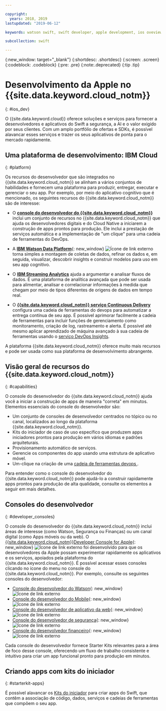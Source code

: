 ```yaml
---

copyright:
  years: 2018, 2019
lastupdated: "2019-06-12"

keywords: watson swift, swift developer, apple development, ios oveview, developer console, swift, apple console

subcollection: swift

---
```


{:new_window: target="_blank"}
{:shortdesc: .shortdesc}
{:screen: .screen}
{:codeblock: .codeblock}
{:pre: .pre}
{:note:.deprecated}
{:tip .tip}

# Desenvolvimento da Apple no {{site.data.keyword.cloud_notm}}
{: #ios_dev}

O {{site.data.keyword.cloud}} oferece soluções e serviços para fornecer a desenvolvedores e aplicativos do Swift a segurança, a AI e o valor exigido por seus clientes. Com um amplo portfólio de ofertas e SDKs, é possível alavancar esses serviços e trazer os seus aplicativos de ponta para o mercado rapidamente.

## Uma plataforma de desenvolvimento: IBM Cloud
{: #platform}

Os recursos do desenvolvedor que são integrados no {{site.data.keyword.cloud_notm}} se alinham a vários conjuntos de habilidades e fornecem uma plataforma para produzir, entregar, executar e gerenciar o seu app. Por exemplo, por meio do aplicativo cognitivo que é mencionado, os seguintes recursos do {{site.data.keyword.cloud_notm}} são de interesse:

* O [**console do desenvolvedor do {{site.data.keyword.cloud_notm}}**](/docs/apps?topic=creating-apps-getting-started) inclui um conjunto de recursos no {{site.data.keyword.cloud_notm}} que ajuda os desenvolvedores digitais e do Cloud Native a iniciarem a construção de apps prontos para produção. Ele inclui a prestação de serviços automática e a implementação de "um clique" para uma cadeia de ferramentas do DevOps.

* A [**IBM Watson Data Platform**](https://dataplatform.cloud.ibm.com/){: new_window} ![Ícone de link externo](../icons/launch-glyph.svg "Ícone de link externo") torna simples a montagem de coletas de dados, refinar os dados e, em seguida, visualizar, descobrir insights e construir modelos para uso em seu app cognitivo.

* O [**IBM Streaming Analytics**](/docs/services/StreamingAnalytics?topic=StreamingAnalytics-gettingstarted#gettingstarted) ajuda a argumentar e analisar fluxos de dados. É uma plataforma de analítica avançada que pode ser usada para alimentar, analisar e correlacionar informações à medida que chegam por meio de tipos diferentes de origens de dados em tempo real.

* O [**{{site.data.keyword.cloud_notm}} serviço Continuous Delivery**](/docs/services/ContinuousDelivery?topic=ContinuousDelivery-getting-started) configura uma cadeia de ferramentas do devops para automatizar a entrega contínua de seu app. É possível aprimorar facilmente a cadeia de ferramentas para incluir funções de gerenciamento como monitoramento, criação de log, rastreamento e alerta. É possível até mesmo aplicar aprendizado de máquina avançado à sua cadeia de ferramentas usando o [serviço DevOps Insights](/docs/services/DevOpsInsights?topic=DevOpsInsights-getting-started#getting-started).

A plataforma {{site.data.keyword.cloud_notm}} oferece muito mais recursos e pode ser usada como sua plataforma de desenvolvimento abrangente.

## Visão geral de recursos do {{site.data.keyword.cloud_notm}}
{: #capabilities}

O console do desenvolvedor do {{site.data.keyword.cloud_notm}} ajuda você a iniciar a construção de apps de maneira "correta" em minutos. Elementos essenciais do console do desenvolvedor são:

* Um conjunto de consoles de desenvolvedor centrados no tópico ou no canal, localizados ao longo da plataforma {{site.data.keyword.cloud_notm}}.
* Kits do iniciador de caso de uso específico que produzem apps iniciadores prontos para produção em vários idiomas e padrões arquiteturais.
* Provisionamento automático de serviços.
* Gerencie os componentes do app usando uma estrutura de aplicativo móvel.
* Um-clique na criação de uma  [ cadeia de ferramentas devops ](/docs/services/DevOpsInsights?topic=DevOpsInsights-getting-started#getting-started).

Para entender como o console do desenvolvedor do {{site.data.keyword.cloud_notm}} pode ajudá-lo a construir rapidamente apps prontos para produção de alta qualidade, consulte os elementos a seguir em mais detalhes.

## Consoles do desenvolvedor
{: #developer_consoles}

O console do desenvolvedor do {{site.data.keyword.cloud_notm}} inclui áreas de interesse (como Watson, Segurança ou Finanças) ou um canal digital (como Apps móveis ou da web). O [{{site.data.keyword.cloud_notm}}Developer Console for Apple](https://{DomainName}/developer/appledevelopment/dashboard){: new_window} ![Ícone de link externo](../icons/launch-glyph.svg "Ícone de link externo") foi desenvolvido para que os desenvolvedores da Apple possam experimentar rapidamente os aplicativos e os serviços, apoiados pela plataforma do {{site.data.keyword.cloud_notm}}. É possível acessar esses consoles clicando no ícone do menu no console do {{site.data.keyword.cloud_notm}}. Por exemplo, consulte os seguintes consoles do desenvolvedor:

* [Console do desenvolvedor do Watson](https://{DomainName}/developer/watson/dashboard){: new_window} ![Ícone de link externo](../icons/launch-glyph.svg "Ícone de link externo")
* [Console do desenvolvedor do Mobile](https://{DomainName}/developer/mobile/dashboard){: new_window} ![Ícone de link externo](../icons/launch-glyph.svg "Ícone de link externo")
* [Console do desenvolvedor de aplicativo da web](https://{DomainName}/developer/appservice/dashboard){: new_window} ![Ícone de link externo](../icons/launch-glyph.svg "Ícone de link externo")
* [Console do desenvolvedor de segurança](https://{DomainName}/developer/security/dashboard){: new_window} ![Ícone de link externo](../icons/launch-glyph.svg "Ícone de link externo")
* [Console do desenvolvedor financeiro](https://{DomainName}/developer/finance/dashboard){: new_window} ![Ícone de link externo](../icons/launch-glyph.svg "Ícone de link externo")

<!--Cloud native development is the process of developing apps that are optimized to leverage capabilities engendered from running on the cloud.  Flexibility, portability, scaling, rapid development, continuous delivery, and a close coupling development and operations ("devops) are characteristics of cloud applications. The {{site.data.keyword.cloud}} developer console quickly gets you started building cloud native applications that are ready for team development and bound for production use.-->


<!--![Overview of elements of the {{site.data.keyword.cloud_notm}} developer console](images/elements_of_devex.png "Overview of elements of the {{site.data.keyword.cloud_notm}} developer console") <br> *Overview of elements of the {{site.data.keyword.cloud_notm}} developer console*-->

Cada console do desenvolvedor fornece Starter Kits relevantes para a área de foco desse console, oferecendo um fluxo de trabalho consistente e intuitivo para criar um app funcional pronto para produção em minutos.

## Criando apps com kits do iniciador
{: #starterkit-apps}

É possível alavancar os [Kits do iniciador](/docs/swift/starter_kit?topic=swift-starterkits-intro#starterkits-intro) para criar apps do Swift, que contêm a associação de código, dados, serviços e cadeias de ferramentas que compõem o seu app.
